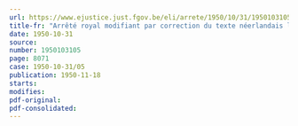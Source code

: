 ```yaml
---
url: https://www.ejustice.just.fgov.be/eli/arrete/1950/10/31/1950103105/justel
title-fr: "Arrêté royal modifiant par correction du texte néerlandais l'arrêté du Régent du 30 mars 1950 fixant les indemnités pour frais de séjour des agents de l'Etat"
date: 1950-10-31
source:
number: 1950103105
page: 8071
case: 1950-10-31/05
publication: 1950-11-18
starts:
modifies:
pdf-original:
pdf-consolidated:
---
```


